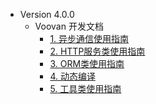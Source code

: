 * Version 4.0.0
  * Voovan 开发文档
    * [1. 异步通信使用指南](/Document/v4/Socket/1.Architecture.md) 
    * [2. HTTP服务类使用指南](/Document/v4/WebServer/1.Architecture.md) 
    * [3. ORM类使用指南](/Document/v4/ORM/1.Introduce.md) 
    * [4. 动态编译](/Document/v4/DynamicCompiler/1.Introduce.md) 
    * [5. 工具类使用指南](/Document/v4/Common/1.Introduce.md) 
